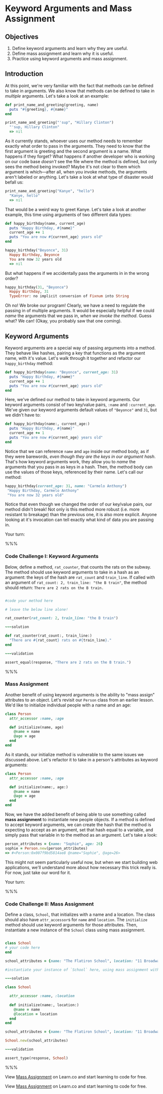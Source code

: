 # Keyword Arguments and Mass Assignment

## Objectives

1. Define keyword arguments and learn why they are useful. 
2. Define mass assignment and learn why it is useful. 
3. Practice using keyword arguments and mass assignment.

## Introduction

At this point, we're very familiar with the fact that methods can be defined to take in arguments. We also know that methods can be defined to take in *multiple* arguments. Let's take a look at an example: 

```ruby
def print_name_and_greeting(greeting, name)
  puts "#{greeting}, #{name}"
end

print_name_and_greeting("'sup", "Hillary Clinton")
  "'sup, Hillary Clinton"
  => nil
```

As it currently stands, whoever uses our method needs to remember exactly what order to pass in the arguments. They need to know that the first argument is greeting and the second argument is a name. What happens if they forget? What happens if another developer who is working on our code base *doesn't* see the file where the method is defined, but only sees the method being invoked? Maybe it's not clear to them which argument is which––after all, when you invoke methods, the arguments aren't labeled or anything. Let's take a look at what type of disaster would befall us: 

```ruby
print_name_and_greeting("Kanye", "hello")
  "Kanye, hello"
  => nil
```

That would be a weird way to greet Kanye. Let's take a look at another example, this time using arguments of two different data types: 

```ruby
def happy_birthday(name, current_age)
  puts "Happy Birthday, #{name}"
  current_age += 1
  puts "You are now #{current_age} years old"
end

happy_birthday("Beyonce", 31)
  Happy Birthday, Beyonce
  You are now 32 years old
  => nil
```

But what happens if we accidentally pass the arguments in in the wrong order?

```ruby
happy_birthday(31, "Beyonce")
  Happy Birthday, 31
  TypeError: no implicit conversion of Fixnum into String
```

Oh no! We broke our program! Clearly, we have a need to regulate the passing in of multiple arguments. It would be especially helpful if we could *name* the arguments that we pass in, *when we invoke the method*. Guess what? We can! (Okay, you probably saw that one coming). 

## Keyword Arguments 

Keyword arguments are a special way of passing arguments into a method. They behave like hashes, pairing a key that functions as the argument name, with it's value. Let's walk through it together and refactor our `happy_birthday` method:

```ruby
def happy_birthday(name: "Beyonce", current_age: 31)
  puts "Happy Birthday, #{name}"
  current_age += 1
  puts "You are now #{current_age} years old"
end
```

Here, we've defined our method to take in keyword arguments. Our keyword arguments consist of two key/value pairs, `:name` and `:current_age`. We've given our keyword arguments default values of `"Beyonce"` and `31`, but we didn't have to: 

```ruby
def happy_birthday(name:, current_age:)
  puts "Happy Birthday, #{name}"
  current_age += 1
  puts "You are now #{current_age} years old"
end
```

Notice that we can reference `name` and `age` inside our method body, as if they were barewords, *even though they are the keys in our argument hash*. That's how keyword arguments work, they allow you to *name* the arguments that you pass in as keys in a hash. Then, the method body can use the values of those keys, referenced by their name. Let's call our method: 

```ruby
happy_birthday(current_age: 31, name: "Carmelo Anthony")
 "Happy Birthday, Carmelo Anthony"
 "You are now 32 years old"
```
Notice that even though we changed the order of our key/value pairs, our method didn't break! Not only is this method more robust (i.e. more resistant to breakage) than the previous one, it is also more explicit. Anyone looking at it's invocation can tell exactly what kind of data you are passing in. 

Your turn:

%%%

### Code Challenge I: Keyword Arguments

Below, define a method, `rat_counter`, that counts the rats on the subway. The method should use keyword arguments to take in a hash as an argument: the keys of the hash are `rat_count` and `train_line`. If called with an argument of `rat_count: 2, train_line: "the B train"`, the method should return: `There are 2 rats on the B train.`

~~~ruby

#code your method here

# leave the below line alone!

rat_counter(rat_count: 2, train_line: "the B train")

~~~solution

def rat_counter(rat_count:, train_line:)
  "There are #{rat_count} rats on #{train_line}."
end

~~~validation

assert_equal(response, "There are 2 rats on the B train.")

~~~

%%%

### Mass Assignment 

Another benefit of using keyword arguments is the ability to "mass assign" attributes to an object. Let's revisit our `Person` class from an earlier lesson. We'd like to initialize individual people with a name and an age: 

```ruby
class Person
  attr_accessor :name, :age

  def initialize(name, age)
    @name = name
    @age = age
  end
end
```

As it stands, our initialize method is vulnerable to the same issues we discussed above. Let's refactor it to take in a person's attributes as keyword arguments:

```ruby
class Person
  attr_accessor :name, :age

  def initialize(name:, age:)
    @name = name
    @age = age
  end
end
```

Now, we have the added benefit of being able to use something called **mass assignment** to instantiate new people objects. If a method is defined to accept keyword arguments, we can create the hash that the method is expecting to accept as an argument, set that hash equal to a variable, and simply pass that variable in to the method as an argument. Let's take a look: 

```ruby
person_attributes = {name: "Sophie", age: 26}
sophie = Person.new(person_attributes)
=> #<Person:0x007f9bd5814ae8 @name="Sophie", @age=26>
```

This might not seem particularly useful now, but when we start building web applications, we'll understand more about how necessary this trick really is. For now, just take our word for it. 

Your turn:

%%%

### Code Challenge II: Mass Assignment

Define a class, `School`, that initializes with a name and a location. The class should also have `attr_accessor`s for `name` and `location`. The `initialize` method should use keyword arguments for those attributes. Then, instantiate a new instance of the `School` class using mass assignment. 

~~~ruby

class School
# your code here
end

school_attributes = {name: "The Flatiron School", location: "11 Broadway, NY, NY"}

#instantiate your instance of `School` here, using mass assignment with the above school_attributes

~~~solution

class School

  attr_accessor :name, :location
  
  def initialize(name:, location:)
    @name = name
    @location = location
  end
end

school_attributes = {name: "The Flatiron School", location: "11 Broadway, NY, NY"}

School.new(school_attributes)

~~~validation

assert_type(response, School)

~~~

%%%


<p data-visibility='hidden'>View <a href='https://learn.co/lessons/keyword-args-mass-assignment'>Mass Assignment</a> on Learn.co and start learning to code for free.</p>

<p class='util--hide'>View <a href='https://learn.co/lessons/keyword-args-mass-assignment'>Mass Assignment</a> on Learn.co and start learning to code for free.</p>

